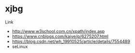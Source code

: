 # xjbg




Link

- http://www.w3school.com.cn/xpath/index.asp
- https://www.cnblogs.com/kaiye/p/6275207.html
- https://blog.csdn.net/wh_19910525/article/details/7554489
- seLinux
